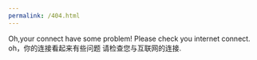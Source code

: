 ```yaml
---
permalink: /404.html
---
```

Oh,your connect have some problem!
Please check you internet connect.
oh，你的连接看起来有些问题
请检查您与互联网的连接.
